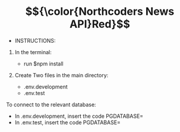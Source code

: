 # $${\color{Northcoders News API}Red}$$

- INSTRUCTIONS:

1. In the terminal:

   - run $npm install

2. Create Two files in the main directory:
   - .env.development
   - .env.test

To connect to the relevant database:

- In .env.development, insert the code PGDATABASE=
- In .env.test, insert the code PGDATABASE=
